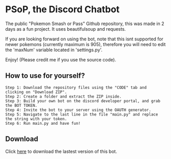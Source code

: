 # PSoP, the Discord Chatbot
The public "Pokemon Smash or Pass" Github repository, this was made in 2 days as a fun project. It uses beautifulsoup and requests. 

If you are looking forward on using the bot, note that this isnt supported for newer pokemons (currently maximum is 905), therefore you will need to edit the 'maxNum' variable located in 'settings.py'.

Enjoy! (Please credit me if you use the source code).

## How to use for yourself?
```
Step 1: Download the repository files using the "CODE" tab and clicking on "Download ZIP".
Step 2: Create a folder and extract the ZIP inside.
Step 3: Build your own bot on the discord developer portal, and grab the BOT TOKEN.
Step 4: Invite the bot to your server using the OAUTH generator.
Step 5: Navigate to the last line in the file "main.py" and replace the string with your token.
Step 6: Run main.py and have fun!
```

## Download
Click [here](https://github.com/xUnderGame/PSoP/releases/tag/v2.0.0) to download the lastest version of this bot.
